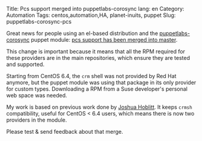 Title: Pcs support merged into puppetlabs-corosync
lang: en
Category: Automation
Tags: centos,automation,HA, planet-inuits, puppet
Slug: puppetlabs-corosync-pcs

Great news for people using an el-based distribution and the [puppetlabs-corosync](https://github.com/puppetlabs/puppetlabs-corosync)
puppet module: [pcs support has been merged into master](https://github.com/puppetlabs/puppetlabs-corosync/pull/64).

This change is important because it means that all the RPM required for these providers are in the main repositories, which ensure they are tested and supported.

Starting from CentOS 6.4, the `crm` shell was not provided by Red Hat anymore, but the puppet module was using that package in its only provider for custom types. Downloading a RPM from a Suse developer's personal web space was needed.

My work is based on previous work done by [Joshua Hoblitt](https://github.com/jhoblitt). It keeps `crmsh` compatibility, useful for CentOS < 6.4 users, which means there is now two providers in the module.

Please test & send feedback about that merge.
